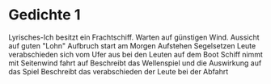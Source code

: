 # Gedichte 1

Lyrisches-Ich besitzt ein Frachtschiff.
Warten auf günstigen Wind.
Aussicht auf guten "Lohn"
Aufbruch start am Morgen
Aufstehen
Segelsetzen
Leute verabschieden sich vom Ufer aus bei den Leuten auf dem Boot
Schiff nimmt mit Seitenwind fahrt auf
Beschreibt das Wellenspiel und die Auswirkung auf das Spiel
Beschreibt das verabschieden der Leute bei der Abfahrt

